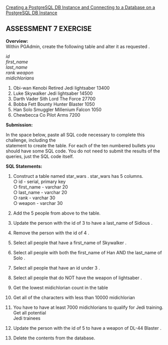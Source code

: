 [Creating a PostgreSQL DB Instance and Connecting to a Database on a PostgreSQL DB Instance](https://aws.amazon.com/getting-started/tutorials/create-connect-postgresql-db/)

## ASSESSMENT 7 EXERCISE
**Overview:**     
Within PGAdmin, create the following table and alter it as requested  .   
 

 *id   
  first_name    
  last_name   
  rank weapon   
  midichlorians*  

1. Obi-wan Kenobi Retired Jedi lightsaber 13400  
2. Luke Skywalker Jedi lightsaber 14500  
3. Darth Vader Sith Lord The Force 27700  
4. Bobba Fett Bounty Hunter Blaster 1050  
5. Han Solo Smuggler Millenium Falcon 1050
6. Chewbecca Co Pilot Arms 7200

**Submission:**  

In the space below, paste all SQL code necessary to complete this challenge, including the  
statement to create the table. For each of the ten numbered bullets you should have some
SQL code. You do not need to submit the results of the queries, just the SQL code itself.

**SQL Statements:**  

1. Construct a table named star_wars . star_wars has 5 columns.  
○ id - serial, primary key   
○ first_name - varchar 20  
○ last_name - varchar 20  
○ rank - varchar 30  
○ weapon - varchar 30   

2. Add the 5 people from above to the table.  
3. Update the person with the id of 3 to have a last_name of Sidious .  
4. Remove the person with the id of 4 .  
5. Select all people that have a first_name of Skywalker .  
6. Select all people with both the first_name of Han AND the last_name of Solo .   
7. Select all people that have an id under 3 .  
8. Select all people that do NOT have the weapon of lightsaber .   
9. Get the lowest midichlorian count in the table  
10. Get all of the characters with less than 10000 midichlorian  
11. You have to have at least 7000 midichlorians to qualify for Jedi training. Get all potential  
Jedi trainees  
12. Update the person with the id of 5 to have a weapon of DL-44 Blaster .   
13. Delete the contents from the database.  